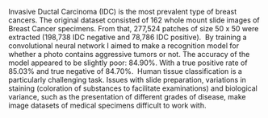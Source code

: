 Invasive Ductal Carcinoma (IDC) is the most prevalent type of breast cancers. The original dataset consisted of 162 whole mount slide images of Breast Cancer specimens. From that, 277,524 patches of size 50 x 50 were extracted (198,738 IDC negative and 78,786 IDC positive).
​
By training a convolutional neural network I aimed to make a recognition model for whether a photo contains aggressive tumors or not. The accuracy of the model appeared to be slightly poor: 84.90%. With a true positive rate of 85.03% and true negative of 84.70%.
​
Human tissue classification is a particularly challenging task. Issues with slide preparation, variations in staining (coloration of substances to facilitate examinations) and  biological variance, such as the presentation of different grades of disease, make image datasets of medical specimens difficult to work with.
